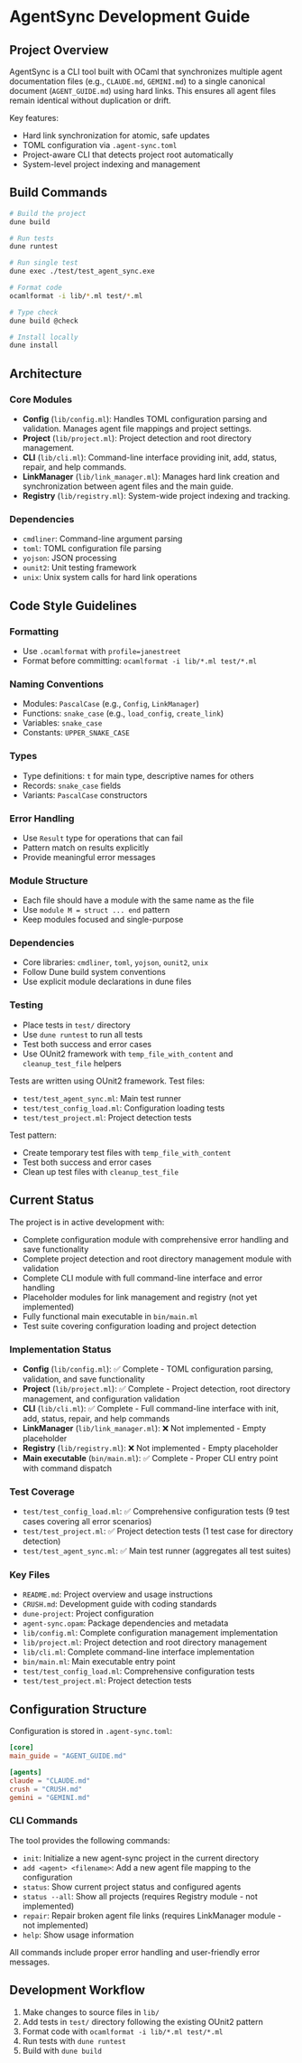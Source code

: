 # AgentSync Development Guide

## Project Overview

AgentSync is a CLI tool built with OCaml that synchronizes multiple agent documentation files (e.g., `CLAUDE.md`, `GEMINI.md`) to a single canonical document (`AGENT_GUIDE.md`) using hard links. This ensures all agent files remain identical without duplication or drift.

Key features:

- Hard link synchronization for atomic, safe updates
- TOML configuration via `.agent-sync.toml`
- Project-aware CLI that detects project root automatically
- System-level project indexing and management

## Build Commands

```bash
# Build the project
dune build

# Run tests
dune runtest

# Run single test
dune exec ./test/test_agent_sync.exe

# Format code
ocamlformat -i lib/*.ml test/*.ml

# Type check
dune build @check

# Install locally
dune install
```

## Architecture

### Core Modules

- **Config** (`lib/config.ml`): Handles TOML configuration parsing and validation. Manages agent file mappings and project settings.
- **Project** (`lib/project.ml`): Project detection and root directory management.
- **CLI** (`lib/cli.ml`): Command-line interface providing init, add, status, repair, and help commands.
- **LinkManager** (`lib/link_manager.ml`): Manages hard link creation and synchronization between agent files and the main guide.
- **Registry** (`lib/registry.ml`): System-wide project indexing and tracking.

### Dependencies

- `cmdliner`: Command-line argument parsing
- `toml`: TOML configuration file parsing
- `yojson`: JSON processing
- `ounit2`: Unit testing framework
- `unix`: Unix system calls for hard link operations

## Code Style Guidelines

### Formatting

- Use `.ocamlformat` with `profile=janestreet`
- Format before committing: `ocamlformat -i lib/*.ml test/*.ml`

### Naming Conventions

- Modules: `PascalCase` (e.g., `Config`, `LinkManager`)
- Functions: `snake_case` (e.g., `load_config`, `create_link`)
- Variables: `snake_case`
- Constants: `UPPER_SNAKE_CASE`

### Types

- Type definitions: `t` for main type, descriptive names for others
- Records: `snake_case` fields
- Variants: `PascalCase` constructors

### Error Handling

- Use `Result` type for operations that can fail
- Pattern match on results explicitly
- Provide meaningful error messages

### Module Structure

- Each file should have a module with the same name as the file
- Use `module M = struct ... end` pattern
- Keep modules focused and single-purpose

### Dependencies

- Core libraries: `cmdliner`, `toml`, `yojson`, `ounit2`, `unix`
- Follow Dune build system conventions
- Use explicit module declarations in dune files

### Testing

- Place tests in `test/` directory
- Use `dune runtest` to run all tests
- Test both success and error cases
- Use OUnit2 framework with `temp_file_with_content` and `cleanup_test_file` helpers

Tests are written using OUnit2 framework. Test files:

- `test/test_agent_sync.ml`: Main test runner
- `test/test_config_load.ml`: Configuration loading tests
- `test/test_project.ml`: Project detection tests

Test pattern:

- Create temporary test files with `temp_file_with_content`
- Test both success and error cases
- Clean up test files with `cleanup_test_file`

## Current Status

The project is in active development with:

- Complete configuration module with comprehensive error handling and save functionality
- Complete project detection and root directory management module with validation
- Complete CLI module with full command-line interface and error handling
- Placeholder modules for link management and registry (not yet implemented)
- Fully functional main executable in `bin/main.ml`
- Test suite covering configuration loading and project detection

### Implementation Status

- **Config** (`lib/config.ml`): ✅ Complete - TOML configuration parsing, validation, and save functionality
- **Project** (`lib/project.ml`): ✅ Complete - Project detection, root directory management, and configuration validation
- **CLI** (`lib/cli.ml`): ✅ Complete - Full command-line interface with init, add, status, repair, and help commands
- **LinkManager** (`lib/link_manager.ml`): ❌ Not implemented - Empty placeholder
- **Registry** (`lib/registry.ml`): ❌ Not implemented - Empty placeholder
- **Main executable** (`bin/main.ml`): ✅ Complete - Proper CLI entry point with command dispatch

### Test Coverage

- `test/test_config_load.ml`: ✅ Comprehensive configuration tests (9 test cases covering all error scenarios)
- `test/test_project.ml`: ✅ Project detection tests (1 test case for directory detection)
- `test/test_agent_sync.ml`: ✅ Main test runner (aggregates all test suites)

### Key Files

- `README.md`: Project overview and usage instructions
- `CRUSH.md`: Development guide with coding standards
- `dune-project`: Project configuration
- `agent-sync.opam`: Package dependencies and metadata
- `lib/config.ml`: Complete configuration management implementation
- `lib/project.ml`: Project detection and root directory management
- `lib/cli.ml`: Complete command-line interface implementation
- `bin/main.ml`: Main executable entry point
- `test/test_config_load.ml`: Comprehensive configuration tests
- `test/test_project.ml`: Project detection tests

## Configuration Structure

Configuration is stored in `.agent-sync.toml`:

```toml
[core]
main_guide = "AGENT_GUIDE.md"

[agents]
claude = "CLAUDE.md"
crush = "CRUSH.md"
gemini = "GEMINI.md"
```

### CLI Commands

The tool provides the following commands:

- `init`: Initialize a new agent-sync project in the current directory
- `add <agent> <filename>`: Add a new agent file mapping to the configuration
- `status`: Show current project status and configured agents
- `status --all`: Show all projects (requires Registry module - not implemented)
- `repair`: Repair broken agent file links (requires LinkManager module - not implemented)
- `help`: Show usage information

All commands include proper error handling and user-friendly error messages.

## Development Workflow

1. Make changes to source files in `lib/`
2. Add tests in `test/` directory following the existing OUnit2 pattern
3. Format code with `ocamlformat -i lib/*.ml test/*.ml`
4. Run tests with `dune runtest`
5. Build with `dune build`
